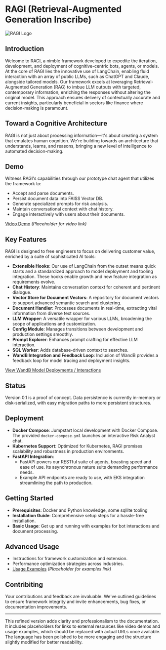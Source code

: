 # RAGI (Retrieval-Augmented Generation Inscribe)


![RAGI Logo](attachment:docs/ragi.png)

## Introduction

Welcome to RAGI, a nimble framework developed to expedite the iteration, development, and deployment of cognitive-centric bots, agents, or models. At the core of RAGI lies the innovative use of LangChain, enabling fluid interaction with an array of public LLMs, such as ChatGPT and Claude, alongside tailored models. Our framework excels at leveraging Retrieval-Augmented Generation (RAG) to imbue LLM outputs with targeted, contemporary information, enriching the responses without altering the original model. This approach ensures delivery of contextually accurate and current insights, particularly beneficial in sectors like finance where decision-making is paramount.

## Toward a Cognitive Architecture

RAGI is not just about processing information—it's about creating a system that emulates human cognition. We're building towards an architecture that understands, learns, and reasons, bringing a new level of intelligence to automated decision-making.

## Demo

Witness RAGI's capabilities through our prototype chat agent that utilizes the framework to:
- Accept and parse documents.
- Persist document data into FAISS Vector DB.
- Generate specialized prompts for risk analysis.
- Maintain conversational context with chat history.
- Engage interactively with users about their documents.

[Video Demo](#) *(Placeholder for video link)*

## Key Features

RAGI is designed to free engineers to focus on delivering customer value, enriched by a suite of sophisticated AI tools:

- **Extensible Hooks**: Our use of LangChain from the outset means quick starts and a standardized approach to model deployment and tooling integration. These hooks enable growth and new feature integration as requirements evolve.
- **Chat History**: Maintains conversation context for coherent and pertinent dialogue.
- **Vector Store for Document Vectors**: A repository for document vectors to support advanced semantic search and clustering.
- **Document Handler**: Processes documents in real-time, extracting vital information from diverse text sources.
- **LLM Wrapper**: A versatile wrapper for various LLMs, broadening the scope of applications and customization.
- **Config Module**: Manages transitions between development and production settings smoothly.
- **Prompt Explorer**: Enhances prompt crafting for effective LLM interaction.
- **SQL Worker**: Adds database-driven context to searches.
- **WandB Integration and Feedback Loop**: Inclusion of WandB provides a feedback loop for model tracing and deployment insights.

[View WandB Model Deployments / Interactions](https://wandb.ai/a-sh0ts/langchain_callback_demo/reports/Prompt-Engineering-LLMs-with-LangChain-and-W-B--VmlldzozNjk1NTUw)

## Status 

Version 0.1 is a proof of concept. Data persistence is currently in-memory or disk-serialized, with easy migration paths to more persistent structures.

## Deployment

- **Docker Compose**: Jumpstart local development with Docker Compose. The provided `docker-compose.yml` launches an interactive Risk Analyst chat.
- **Kubernetes Support**: Optimized for Kubernetes, RAGI promises scalability and robustness in production environments.
- **FastAPI Integration**:
  - FastAPI powers our RESTful suite of agents, boasting speed and ease of use. Its asynchronous nature suits demanding performance needs.
  - Example API endpoints are ready to use, with EKS integration streamlining the path to production.

## Getting Started

- **Prerequisites**: Docker and Python knowledge, some sqllite tooling
- **Installation Guide**: Comprehensive setup steps for a hassle-free installation.
- **Basic Usage**: Get up and running with examples for bot interactions and document processing.

## Advanced Usage

- Instructions for framework customization and extension.
- Performance optimization strategies across industries.
- [Usage Examples](#) *(Placeholder for examples link)*

## Contribiting

Your contributions and feedback are invaluable. We've outlined guidelines to ensure framework integrity and invite enhancements, bug fixes, or documentation improvements.

---

This refined version adds clarity and professionalism to the documentation. It includes placeholders for links to external resources like video demos and usage examples, which should be replaced with actual URLs once available. The language has been polished to be more engaging and the structure slightly modified for better readability.
